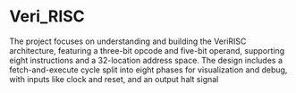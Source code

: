 # Veri_RISC
The project focuses on understanding and building the VeriRISC architecture, featuring a three-bit opcode and five-bit operand, supporting eight instructions and a 32-location address space. The design includes a fetch-and-execute cycle split into eight phases for visualization and debug, with inputs like clock and reset, and an output halt signal
